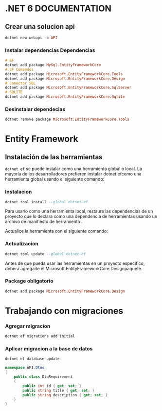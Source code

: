 # .NET 6 DOCUMENTATION

## Crear una solucion api

```hs
dotnet new webapi -o API
```

### Instalar dependencias Dependencias
```hs
# EF
dotnet add package MySql.EntityFrameworkCore
# EF Comandos
dotnet add package Microsoft.EntityFrameworkCore.Tools
dotnet add package Microsoft.EntityFrameworkCore.Design
# Conector SQL
dotnet add package Microsoft.EntityFrameworkCore.SqlServer
# SQLITE
dotnet add package Microsoft.EntityFrameworkCore.Sqlite
```

### Desinstalar dependecias
```hs
dotnet remove package Microsoft.EntityFrameworkCore.Tools
```


# Entity Framework
## Instalación de las herramientas
`dotnet ef` se puede instalar como una herramienta global o local. La mayoría de los desarrolladores prefieren instalar dotnet efcomo una herramienta global usando el siguiente comando:
### Instalacion

```hs
dotnet tool install --global dotnet-ef
```


Para usarlo como una herramienta local, restaure las dependencias de un proyecto que lo declara como una dependencia de herramientas usando un archivo de manifiesto de herramienta .

Actualice la herramienta con el siguiente comando:
### Actualizacion

```hs
dotnet tool update --global dotnet-ef
```

Antes de que pueda usar las herramientas en un proyecto específico, deberá agregarle el Microsoft.EntityFrameworkCore.Designpaquete.

### Package obligatorio
```hs
dotnet add package Microsoft.EntityFrameworkCore.Design
```

# Trabajando con migraciones
### Agregar migracion

```hs
dotnet ef migrations add initial
```

### Aplicar migracion a la base de datos
```hs
dotnet ef database update
```

```csharp
namespace API.Dtos
{
    public class DtoRequirement
    {
        public int id { get; set; }
        public string title { get; set; }
        public string description { get; set; }
    }
}
```